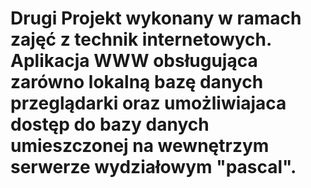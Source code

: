 # Drugi Projekt wykonany w ramach zajęć z technik internetowych. Aplikacja WWW obsługująca zarówno lokalną bazę danych przeglądarki oraz umożliwiajaca dostęp do bazy danych umieszczonej na wewnętrzym serwerze wydziałowym "pascal".
